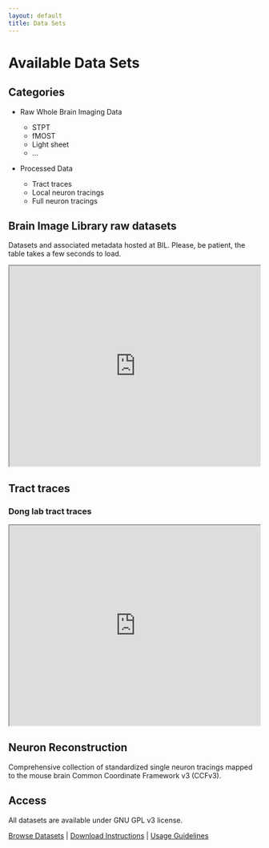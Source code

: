 ```yaml
---
layout: default
title: Data Sets
---
```


# Available Data Sets

## Categories
- Raw Whole Brain Imaging Data
  - STPT
  - fMOST
  - Light sheet
  - ...
  
- Processed Data
  - Tract traces
  - Local neuron tracings
  - Full neuron tracings
     
## Brain Image Library raw datasets
Datasets and associated metadata hosted at BIL. Please, be patient, the table takes a few seconds to load.

<div style="overflow:auto; width:100%; height:auto; max-height:500px;">
  <iframe src="https://docs.google.com/spreadsheets/d/e/2PACX-1vRuiUW-p28F0GpCYFIm930w159_WEinihfiDwL_d0ZPYdre_ckp_0WaGF40_GqTRkg_Izc_X7rqq870/pubhtml?widget=true&amp;headers=false" width="100%" height="400"></iframe>
</div>

## Tract traces

### Dong lab tract traces

<div style="overflow:auto; width:100%; height:auto; max-height:500px;">
  <iframe src="https://docs.google.com/spreadsheets/d/e/2PACX-1vRm5EPXR5KFTLDFm_AQrKNYW3Afmt4YAZoJ24TA1ignPjT_s5s572wCknyrSVfz0Q/pubhtml?widget=true&amp;headers=false" width="100%" height="400"></iframe>
</div>

## Neuron Reconstruction
Comprehensive collection of standardized single neuron tracings mapped to the mouse brain Common Coordinate Framework v3 (CCFv3).

## Access
All datasets are available under GNU GPL v3 license.

[Browse Datasets](#) | [Download Instructions](#) | [Usage Guidelines](#)
